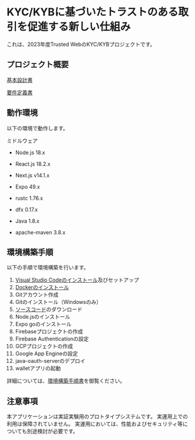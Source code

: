 # KYC/KYBに基づいたトラストのある取引を促進する新しい仕組み
これは、2023年度Trusted WebのKYC/KYBプロジェクトです。

## プロジェクト概要

[基本設計書](https://github.com/dentsusoken/tw-kyb/blob/main/doc/%E5%9F%BA%E6%9C%AC%E8%A8%AD%E8%A8%88%E6%9B%B8.pdf)

[要件定義書](https://github.com/dentsusoken/tw-kyb/blob/main/doc/%E8%A6%81%E4%BB%B6%E5%AE%9A%E7%BE%A9%E6%9B%B8.pdf)


## 動作環境
以下の環境で動作します。

ミドルウェア

- Node.js 18.x

- React.js 18.2.x

- Next.js v14.1.x

- Expo 49.x

- rustc 1.76.x

- dfx 0.17.x

- Java 1.8.x

- apache-maven 3.8.x

## 環境構築手順

以下の手順で環境構築を行います。
  1. [Visual Studio Codeのインストール](https://code.visualstudio.com/download)及びセットアップ
  2. [Dockerのインストール](https://www.docker.com/products/docker-desktop/)
  3. Gitアカウント作成
  4. Gitのインストール（Windowsのみ）
  5. [ソースコード](https://github.com/dentsusoken/tw-kyb.git)のダウンロード
  6. Node.jsのインストール
  7. Expo goのインストール
  8. Firebaseプロジェクトの作成
  9. Firebase Authenticationの設定
  10. GCPプロジェクトの作成
  11. Google App Engineの設定
  12. java-oauth-serverのデプロイ
  13. walletアプリの起動

詳細については、[環境構築手順書](https://github.com/dentsusoken/tw-kyb/raw/main/doc/%E3%83%87%E3%83%A2%E7%92%B0%E5%A2%83%E6%A7%8B%E7%AF%89%E6%89%8B%E9%A0%86.docx?raw=true)を御覧ください。

## 注意事項
本アプリケーションは実証実験用のプロトタイプシステムです。
実運用上での利用は保障されていません。
実運用においては、性能およびセキュリティ等についても別途検討が必要です。
